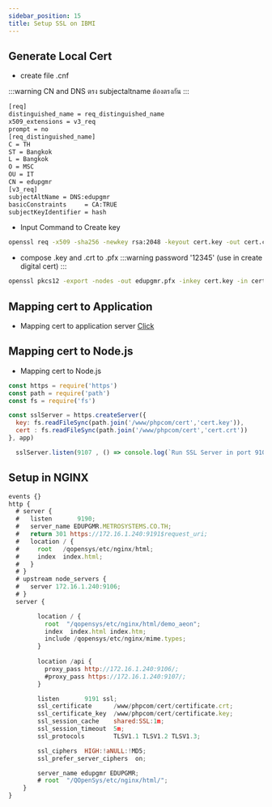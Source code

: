 ```yaml
---
sidebar_position: 15
title: Setup SSL on IBMI
---
```

## Generate Local Cert

- create file .cnf

:::warning
CN and DNS ตรง subjectaltname ต้องตรงกัน
:::
```bash title="req.cnf"
[req]
distinguished_name = req_distinguished_name
x509_extensions = v3_req
prompt = no
[req_distinguished_name]
C = TH
ST = Bangkok
L = Bangkok
O = MSC
OU = IT
CN = edupgmr
[v3_req]
subjectAltName = DNS:edupgmr
basicConstraints     = CA:TRUE
subjectKeyIdentifier = hash
```
- Input Command to Create key
```bash
openssl req -x509 -sha256 -newkey rsa:2048 -keyout cert.key -out cert.crt -days 365 -nodes -config req.cnf
```

- compose .key and .crt to .pfx
:::warning
password '12345' (use in create digital cert)
:::

```bash 
openssl pkcs12 -export -nodes -out edupgmr.pfx -inkey cert.key -in cert.crt
```

## Mapping cert to Application
- Mapping cert to application server [Click](../docs/web-service/mapping-ssl.md)

## Mapping cert to Node.js
- Mapping cert to Node.js

```javascript
const https = require('https')
const path = require('path')
const fs = require('fs')

const sslServer = https.createServer({
  key: fs.readFileSync(path.join('/www/phpcom/cert','cert.key')),
  cert : fs.readFileSync(path.join('/www/phpcom/cert','cert.crt'))
}, app)

  sslServer.listen(9107 , () => console.log(`Run SSL Server in port 9107`))
```
## Setup in NGINX

```javascript
events {}
http {
  # server {
  #   listen       9190;
  #   server_name EDUPGMR.METROSYSTEMS.CO.TH;
  #   return 301 https://172.16.1.240:9191$request_uri;
  #   location / {
  #     root   /qopensys/etc/nginx/html;
  #     index  index.html;
  #   }
  # }
  # upstream node_servers {
  #   server 172.16.1.240:9106;  
  # }
  server {

        location / {
          root  "/qopensys/etc/nginx/html/demo_aeon";  
          index  index.html index.htm;
          include /qopensys/etc/nginx/mime.types;
        }
        
        location /api {
          proxy_pass http://172.16.1.240:9106/;
          #proxy_pass https://172.16.1.240:9107/;
        }

        listen       9191 ssl;
        ssl_certificate      /www/phpcom/cert/certificate.crt;
        ssl_certificate_key  /www/phpcom/cert/certificate.key;
        ssl_session_cache    shared:SSL:1m;
        ssl_session_timeout  5m;
        ssl_protocols        TLSV1.1 TLSV1.2 TLSV1.3;

        ssl_ciphers  HIGH:!aNULL:!MD5;
        ssl_prefer_server_ciphers  on;

        server_name edupgmr EDUPGMR;
        # root  "/QOpenSys/etc/nginx/html/";  
    }
}
```
